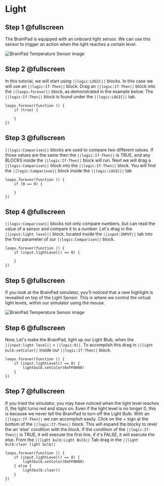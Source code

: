 # Light

## Step 1 @fullscreen
The BrainPad is equipped with an onboard light sensor. We can use this sensor to trigger an action when the light reaches a certain level. 

![BrainPad Temperature Sensor image](/images/light.jpg)

## Step 2 @fullscreen
In this tutorial, we will start using ``||logic:LOGIC||`` blocks. In this case we will use an ``||logic:If-Then||`` block. Drag an ``||logic:If-Then||`` block into the ``||loops:forever||`` block, as demonstrated in the example below. The ``||logic:If-Then||`` block is found under the ``||logic:LOGIC||`` tab.

```blocks
loops.forever(function () {
    if (true) {
    	
    }
})
```

## Step 3 @fullscreen
 ``||logic:Comparison||`` blocks are used to compare two different values. If those values are the same then the ``||logic:If-Then||`` is TRUE, and any BLOCKS inside the ``||logic:If-Then||`` block will run. Next we will drag a ``||logic:Comparison||`` block into the ``||logic:If-Then||`` block. You will find the ``||logic:Comparison||`` block inside the ``||logic:LOGIC||`` tab

```blocks
loops.forever(function () {
    if (0 == 0) {
    	
    }
})
```

## Step 4 @fullscreen
``||logic:Comparison||`` blocks not only compare numbers, but can read the value of a sensor and compare it to a number. Let's drag in the ``||input:light level||`` block, located inside the ``||input:INPUT||`` tab into the first parameter of our 
``||logic:Comparison||`` block. 

```blocks
loops.forever(function () {
    if (input.lightLevel() == 0) {
    	
    }
})
```

## Step 5 @fullscreen
If you look at the BrainPad simulator, you'll noticed that a new highlight is revealled on top of the Light Sensor. This is where we control the virtual light levels, within our simulator using the mouse. 

![BrainPad Temperature Sensor image](/images/lightSensor_Gauge.gif)

## Step 6 @fullscreen
Now, Let's make the BrainPad, light up our Light Blub, when the ``||input:light level||`` = ``||logic:0||``. To accomplish this drag in ``||light bulb:setColor||`` inside our ``||logic:If-Then||`` block. 

```blocks
loops.forever(function () {
    if (input.lightLevel() == 0) {
        lightbulb.setColor(0xFF0000)
    }
})
```

## Step 7 @fullscreen
If you tried the simulator, you may have noticed when the light level reaches 0, the light turns red and stays on. Even if the light level is no longer 0, this is because we never tell the BrainPad to turn off the Light Bulb. With an ``||logic:If-Then||`` we can accomplish easily. Click on the + sign at the bottom of the ``||logic:If-Then||`` block. This will expand the blocky to revel the an 'else' condition with the block. If the condition of the ``||logic:If-Then||`` is TRUE, it will execute the first line, if it's FALSE, it will execute the else. From the ``||light bulb:Light Bulb||`` Tab drag in the ``||light bulb:clear light bulb||``

```blocks
loops.forever(function () {
    if (input.lightLevel() == 0) {
        lightbulb.setColor(0xFF0000)
    } else {
        lightbulb.clear()
    }
})
```